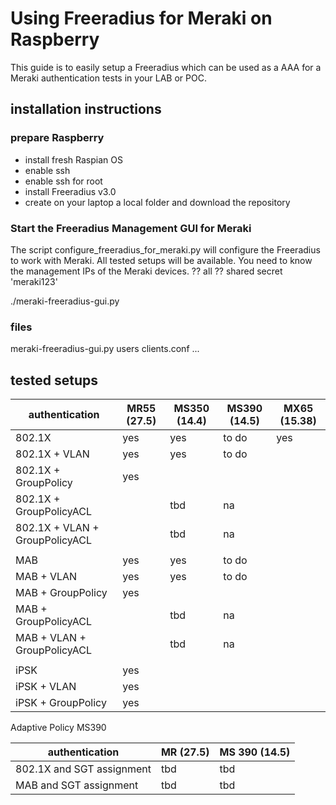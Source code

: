 # Using Freeradius for Meraki on Raspberry

This guide is to easily setup a Freeradius which can be used as a AAA for a Meraki authentication tests in your LAB or POC.

## installation instructions

### prepare Raspberry
- install fresh Raspian OS
- enable ssh
- enable ssh for root
- install Freeradius v3.0
- create on your laptop a local folder and download the repository 


### Start the Freeradius Management GUI for Meraki
The script configure_freeradius_for_meraki.py will configure the Freeradius to work with Meraki.
All tested setups will be available.
You need to know the management IPs of the Meraki devices. ??   all
?? shared secret 'meraki123'

./meraki-freeradius-gui.py

### files 
meraki-freeradius-gui.py
users
clients.conf
...


## tested setups


| authentication                    | MR55 (27.5)| MS350 (14.4)| MS390 (14.5)|MX65 (15.38)|
| --------------------------------  | -----| --- |--- | --- |
| 802.1X                            | yes  | yes |to do| yes |
| 802.1X + VLAN                     | yes  | yes |to do| |
| 802.1X + GroupPolicy              | yes  | || |
| 802.1X + GroupPolicyACL           | | tbd |na| |
| 802.1X + VLAN + GroupPolicyACL    | | tbd |na| |
||| 
| MAB                               | yes | yes  |to do| |
| MAB + VLAN                        | yes | yes  |to do| |
| MAB + GroupPolicy                 | yes | || |
| MAB + GroupPolicyACL              | | tbd |na| |
| MAB + VLAN + GroupPolicyACL       | | tbd |na| |
|||
| iPSK                              | yes | || |
| iPSK + VLAN                       | yes | || |
| iPSK + GroupPolicy                | yes | || |


Adaptive Policy  MS390

| authentication                    | MR (27.5)| MS 390 (14.5)|
| --------------------------------  | -----| --- |
| 802.1X and SGT assignment         | tbd | tbd |
| MAB  and SGT assignment           | tbd | tbd |








